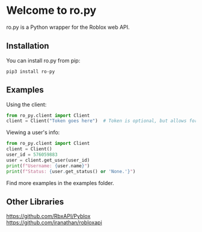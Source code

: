 # Welcome to ro.py
ro.py is a Python wrapper for the Roblox web API.
## Installation
You can install ro.py from pip:  
```
pip3 install ro-py
```
## Examples
Using the client:
```python
from ro_py.client import Client
client = Client("Token goes here")  # Token is optional, but allows for authentication!
```
Viewing a user's info:
```python
from ro_py.client import Client
client = Client()
user_id = 576059883
user = client.get_user(user_id)
print(f"Username: {user.name}")
print(f"Status: {user.get_status() or 'None.'}")
```
Find more examples in the examples folder.

## Other Libraries
https://github.com/RbxAPI/Pyblox  
https://github.com/iranathan/robloxapi  